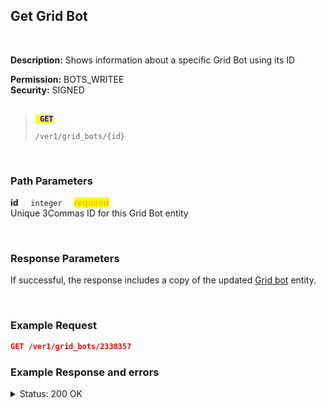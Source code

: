 ## Get Grid Bot<br>
<br>

**Description:** Shows information about a specific Grid Bot using its ID<br>

**Permission:** BOTS_WRITEE<br>
**Security:** SIGNED<br>
<br>

<blockquote>

<code><mark style="color:blue"><strong> GET </strong></mark></code>

<code>/ver1/grid_bots/{id}</code>

</blockquote>

<br>


### Path Parameters<br>
<p>
   <strong>id</strong>&nbsp;&nbsp;&nbsp;&nbsp;&nbsp;<code>integer</code>&nbsp;&nbsp;&nbsp;&nbsp;&nbsp;<mark style="color:orange">required</mark><br>
   Unique 3Commas ID for this Grid Bot entity
</p>
<br>

### Response Parameters<br>

If successful, the response includes a copy of the updated [Grid bot](./README.md) entity.

<br>

### Example Request<br>

```json
GET /ver1/grid_bots/2338357
```

### Example Response and errors

<details>
<summary>Status: 200 OK</summary><br>


```json
{
    "id": 2338357,
    "account_id": 32833909,
    "account_name": "My Binance",
    "is_enabled": true,
    "grids_quantity": "81",
    "created_at": "2024-10-03T19:53:35.530Z",
    "updated_at": "2024-10-04T14:24:47.391Z",
    "strategy_type": "manual",
    "upper_stop_loss_enabled": false,
    "lower_stop_loss_enabled": false,
    "note": null,
    "editable": true,
    "lower_price": "0.016352",
    "lower_stop_loss_price": null,
    "lower_stop_loss_action": "stop_bot",
    "upper_price": "0.022503",
    "upper_stop_loss_price": null,
    "upper_stop_loss_action": "stop_bot",
    "quantity_per_grid": "20.0",
    "leverage_type": "cross",
    "leverage_custom_value": "10.0",
    "name": "VETUSDT/BNFCR",
    "pair": "BNFCR_VETUSDT",
    "start_price": "0.022395",
    "grid_price_step": "1.00399920581210916146041542739112586575949572812639182",
    "current_profit": "1.9323866098359343",
    "current_profit_usd": "1.9323866098359343",
    "total_profits_count": "18",
    "bought_volume": "0.0",
    "sold_volume": "0.0",
    "profit_percentage": "0.1207827785503398894943176296765248",
    "current_price": "0.022285",
    "max_active_buy_lines": "81",
    "max_active_sell_lines": "81",
    "order_currency_type": "quote",
    "profit_currency_type": "quote",
    "trailing_up_enabled": "true",
    "grid_type": "geometric",
    "investment_base_currency": "1784.627049104663362292020389567",
    "investment_quote_currency": "160.0",
    "unrealized_profit_loss": "-0.03770892",
    "current_profit_loss": "1.8946776898359343",
    "current_profit_loss_percent": "0.1184258029272686958260732738066206",
    "orderbook_price_currency": "BNFCR",
    "expansion_down_enabled": "false",
    "expansion_down_stop_price": null,
    "grid_lines": [
        {
            "id": 256427679,
            "price": "0.022325",
            "side": "sell",
            "order_placed": true
        },
 ...
        {
            "id": 256427677,
            "price": "0.022147",
            "side": "buy",
            "order_placed": true
        }
    ]
}
```